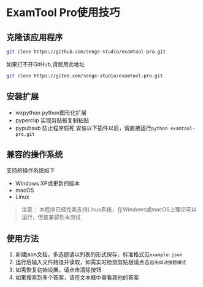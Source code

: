 # ExamTool Pro使用技巧
## 克隆该应用程序
```bash
git clone https://github.com/senge-studio/examtool-pro.git
```
如果打不开GitHub,请使用此地址
```bash
git clone https://gitee.com/senge-studio/examtool-pro.git
```
## 安装扩展
- wxpython python图形化扩展
- pyperclip 实现剪贴板复制粘贴
- pypubsub 防止程序假死
安装以下插件以后，请直接运行`python examtool-pro,git`
## 兼容的操作系统
支持的操作系统如下
- Windows XP或更新的版本
- macOS
- Linux
> 注意：
> 本程序已经完美支持Linux系统，在Windows或macOS上理论可以运行，但是兼容性未测试
## 使用方法
1. 新建json文档，多选题请以列表的形式保存，标准格式见`example.json`
2. 运行后输入文件路径并读取，如需实时检测剪贴板请点击`启用自动搜题模式`
3. 如需恢复初始设置，请点击清除按钮
4. 如果搜索到多个答案，请在文本框中查看其他的答案
